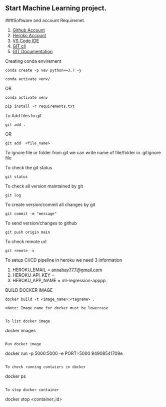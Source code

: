 ## Start Machine Learning project.

###Software and account Requiremet.

1. [Github Account](https://gihtub.com)
2. [Heroko Account](https://dashbord.heroko.com/login)
3. [VS Code IDE](https://code.visualstudio.com/download)
4. [GIT cli](https://git-scm/downloads)
5. [GIT Documentation](https://git-scm.com/docs/gittutorial)


Creating conda envirement
```
conda create -p vev python==3.7 -y
```
```
conda activate venv/
```
OR
```
conda activate venv
```

```
pip install -r requirements.txt
```

To Add files to git
```
git add .
```

OR
```
git add  <file_name>
```

To ignore  file or  folder from git we can write name of file/folder in .gitignore file

To check the git status
```
git status
```
To check all version maintained by git
```
git log
```

To create version/commit all changes by git
```
git commit -m "message"
```

To send version/changes to github
```
git push origin main
```

To check remote url
```
git remote -v
```

To setup CI/CD pipeline in heroku we need 3 information

1. HEROKU_EMAIL = annahay777@gmail.com
2. HEROKU_API_KEY = 
3. HEROKU_APP_NAME = ml-regression-apppp


BUILD DOCKER IMAGE
```
docker build -t <image_name>:<tagname> .

>Note: Image name for docker must be lowercase


To list docker image
```
docker images
```

Run docker image
```
docker run -p 5000:5000 -e PORT=5000 94908541709e
```

To check running contaiers in docker
```
docker ps
```

To stop docker container
```
docker stop <container_id>
```

